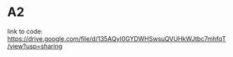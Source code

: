 # A2
link to code: https://drive.google.com/file/d/135AQyI0GYDWHSwsuQVUHkWJtbc7mhfqT/view?usp=sharing
